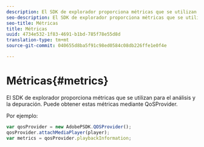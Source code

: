```yaml
---
description: El SDK de explorador proporciona métricas que se utilizan para el análisis y la depuración. Puede obtener estas métricas mediante QoSProvider.
seo-description: El SDK de explorador proporciona métricas que se utilizan para el análisis y la depuración. Puede obtener estas métricas mediante QoSProvider.
seo-title: Métricas
title: Métricas
uuid: 4734e532-1f83-4691-b1bd-785f78e55d8d
translation-type: tm+mt
source-git-commit: 040655d8ba5f91c98ed0584c08db226ffe1e0f4e

---
```



# Métricas{#metrics}

El SDK de explorador proporciona métricas que se utilizan para el análisis y la depuración. Puede obtener estas métricas mediante QoSProvider.

Por ejemplo:

```js
var qosProvider = new AdobePSDK.QOSProvider(); 
qosProvider.attachMediaPlayer(player); 
var metrics = qosProvider.playbackInformation;
```


